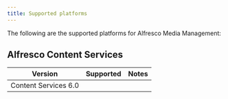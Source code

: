 ```yaml
---
title: Supported platforms
---
```


The following are the supported platforms for Alfresco Media Management:

## Alfresco Content Services

| Version | Supported | Notes |
| ------- | --------- | ----- |
| Content Services 6.0 | |

